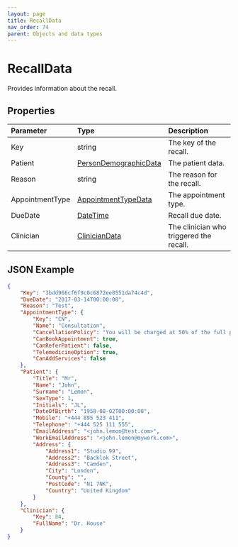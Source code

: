 ```yaml
---
layout: page
title: RecallData
nav_order: 74
parent: Objects and data types
---
```


# RecallData

Provides information about the recall.

## Properties

| Parameter | Type   | Description                                                 |
|:----------|:-------|:------------------------------------------------------------|
| Key | string | The key of the recall. |
| Patient | [PersonDemographicData](../objects-and-data-types/persondemographicdata) | The patient data. |
| Reason | string | The reason for the recall. |
| AppointmentType | [AppointmentTypeData](../objects-and-data-types/appointmenttypedata) | The appointment type. |
| DueDate | [DateTime](../objects-and-data-types/datetime) | Recall due date. |
| Clinician | [ClinicianData](../objects-and-data-types/cliniciandata) | The clinician who triggered the recall. |

## JSON Example

```json
{
    "Key": "3bdd966cf6f9c0c6872ee0551da74c4d",
    "DueDate": "2017-03-14T00:00:00",
    "Reason": "Test",
    "AppointmentType": {
        "Key": "CN",
        "Name": "Consultation",
        "CancellationPolicy": "You will be charged at 50% of the full price if you cancel the appointment within 72 hours. You will be charged at 90% of the full price if you do not turn up.",
        "CanBookAppointment": true,
        "CanReferPatient": false,
        "TelemedicineOption": true,
        "CanAddServices": false
    },
    "Patient": {
        "Title": "Mr",
        "Name": "John",
        "Surname": "Lemon",
        "SexType": 1,
        "Initials": "JL",
        "DateOfBirth": "1958-08-02T00:00:00",
        "Mobile": "+444 895 523 411",
        "Telephone": "+444 525 111 555",
        "EmailAddress": "<john.lemon@test.com>",
        "WorkEmailAddress": "<john.lemon@mywork.com>",
        "Address": {
            "Address1": "Studio 99",
            "Address2": "Backlok Street",
            "Address3": "Camden",
            "City": "London",
            "County": "",
            "PostCode": "N1 7NK",
            "Country": "United Kingdom"
        }
    },
    "Clinician": {
        "Key": 84,
        "FullName": "Dr. House"
    }
}
```
